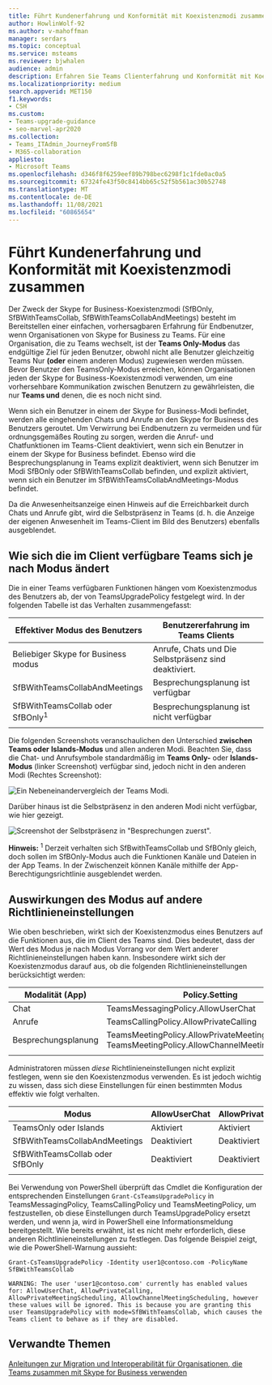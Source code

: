 ```yaml
---
title: Führt Kundenerfahrung und Konformität mit Koexistenzmodi zusammen
author: HowlinWolf-92
ms.author: v-mahoffman
manager: serdars
ms.topic: conceptual
ms.service: msteams
ms.reviewer: bjwhalen
audience: admin
description: Erfahren Sie Teams Clienterfahrung und Konformität mit Koexistenzmodi (SfBOnly, SfBWithTeamsCollab, SfBWithTeamsCollabAndMeetings).
ms.localizationpriority: medium
search.appverid: MET150
f1.keywords:
- CSH
ms.custom:
- Teams-upgrade-guidance
- seo-marvel-apr2020
ms.collection:
- Teams_ITAdmin_JourneyFromSfB
- M365-collaboration
appliesto:
- Microsoft Teams
ms.openlocfilehash: d346f8f6259eef89b798bec6298f1c1fde0ac0a5
ms.sourcegitcommit: 67324fe43f50c8414bb65c52f5b561ac30b52748
ms.translationtype: MT
ms.contentlocale: de-DE
ms.lasthandoff: 11/08/2021
ms.locfileid: "60865654"
---
```

# <a name="teams-client-experience-and-conformance-to-coexistence-modes"></a>Führt Kundenerfahrung und Konformität mit Koexistenzmodi zusammen

<a name="about-upgrade-basic"></a>

Der Zweck der Skype for Business-Koexistenzmodi (SfBOnly, SfBWithTeamsCollab, SfBWithTeamsCollabAndMeetings) besteht im Bereitstellen einer einfachen, vorhersagbaren Erfahrung für Endbenutzer, wenn Organisationen von Skype for Business zu Teams.  Für eine Organisation, die zu Teams wechselt, ist der **Teams Only-Modus** das endgültige Ziel für jeden Benutzer, obwohl nicht alle Benutzer gleichzeitig Teams Nur **(oder** einem anderen Modus) zugewiesen werden müssen.  Bevor Benutzer den TeamsOnly-Modus erreichen, können Organisationen jeden der Skype for Business-Koexistenzmodi verwenden, um eine vorhersehbare Kommunikation zwischen Benutzern zu gewährleisten, die nur **Teams und** denen, die es noch nicht sind. 

Wenn sich ein Benutzer in einem der Skype for Business-Modi befindet, werden alle eingehenden Chats und Anrufe an den Skype for Business des Benutzers geroutet. Um Verwirrung bei Endbenutzern zu vermeiden und für ordnungsgemäßes Routing zu sorgen, werden die Anruf- und Chatfunktionen im Teams-Client deaktiviert, wenn sich ein Benutzer in einem der Skype for Business befindet. Ebenso wird die Besprechungsplanung in Teams explizit deaktiviert, wenn sich Benutzer im Modi SfBOnly oder SfBWithTeamsCollab befinden, und explizit aktiviert, wenn sich ein Benutzer im SfBWithTeamsCollabAndMeetings-Modus befindet.

Da die Anwesenheitsanzeige einen Hinweis auf die Erreichbarkeit durch Chats und Anrufe gibt, wird die Selbstpräsenz in Teams (d. h. die Anzeige der eigenen Anwesenheit im Teams-Client im Bild des Benutzers) ebenfalls ausgeblendet. 

## <a name="how-the-available-functionality-in-teams-client-changes-based-on-mode"></a>Wie sich die im Client verfügbare Teams sich je nach Modus ändert

Die in einer Teams verfügbaren Funktionen hängen vom Koexistenzmodus des Benutzers ab, der von TeamsUpgradePolicy festgelegt wird. In der folgenden Tabelle ist das Verhalten zusammengefasst:

|Effektiver Modus des Benutzers|Benutzererfahrung im Teams Clients|
|---|---|
|Beliebiger Skype for Business modus|Anrufe, Chats und Die Selbstpräsenz sind deaktiviert.|
|SfBWithTeamsCollabAndMeetings|Besprechungsplanung ist verfügbar|
|SfBWithTeamsCollab oder SfBOnly<sup>1</sup>|Besprechungsplanung ist nicht verfügbar|
|||

Die folgenden Screenshots veranschaulichen den Unterschied **zwischen Teams oder** **Islands-Modus** und allen anderen Modi. Beachten Sie, dass die Chat- und Anrufsymbole standardmäßig im **Teams Only-** oder **Islands-Modus** (linker Screenshot) verfügbar sind, jedoch nicht in den anderen Modi (Rechtes Screenshot):

![Ein Nebeneinandervergleich der Teams Modi.](media/teams-mode-comparison.png)

Darüber hinaus ist die Selbstpräsenz in den anderen Modi nicht verfügbar, wie hier gezeigt.

![Screenshot der Selbstpräsenz in "Besprechungen zuerst".](media/meetings-first-no-self-presence-general.png)
 
**Hinweis:** 
 <sup>1</sup> Derzeit verhalten sich SfBwithTeamsCollab und SfBOnly gleich, doch sollen im SfBOnly-Modus auch die Funktionen Kanäle und Dateien in der App Teams. In der Zwischenzeit können Kanäle mithilfe der App-Berechtigungsrichtlinie ausgeblendet werden.


## <a name="impact-of-mode-on-other-policy-settings"></a>Auswirkungen des Modus auf andere Richtlinieneinstellungen
Wie oben beschrieben, wirkt sich der Koexistenzmodus eines Benutzers auf die Funktionen aus, die im Client des Teams sind. Dies bedeutet, dass der Wert des Modus je nach Modus Vorrang vor dem Wert anderer Richtlinieneinstellungen haben kann. Insbesondere wirkt sich der Koexistenzmodus darauf aus, ob die folgenden Richtlinieneinstellungen berücksichtigt werden:

|**Modalität (App)**|**Policy.Setting**|
|---|---|
|Chat|TeamsMessagingPolicy.AllowUserChat|
|Anrufe|TeamsCallingPolicy.AllowPrivateCalling|
|Besprechungsplanung|TeamsMeetingPolicy.AllowPrivateMeetingScheduling</br>TeamsMeetingPolicy.AllowChannelMeetingScheduling|
|||

Administratoren müssen *diese* Richtlinieneinstellungen nicht explizit festlegen, wenn sie den Koexistenzmodus verwenden. Es ist jedoch wichtig zu wissen, dass sich diese Einstellungen für einen bestimmten Modus effektiv wie folgt verhalten. 

|Modus|AllowUserChat|AllowPrivateCalling|AllowPrivateMeetingScheduling|AllowChannelMeetingScheduling|
|---|---|---|---|---|
|TeamsOnly oder Islands|Aktiviert|Aktiviert|Aktiviert|Aktiviert|
|SfBWithTeamsCollabAndMeetings|Deaktiviert|Deaktiviert|Aktiviert|Aktiviert|
|SfBWithTeamsCollab oder SfBOnly|Deaktiviert|Deaktiviert|Deaktiviert|Deaktiviert|
||||||

Bei Verwendung von PowerShell überprüft das Cmdlet die Konfiguration der entsprechenden Einstellungen `Grant-CsTeamsUpgradePolicy` in TeamsMessagingPolicy, TeamsCallingPolicy und TeamsMeetingPolicy, um festzustellen, ob diese Einstellungen durch TeamsUpgradePolicy ersetzt werden, und wenn ja, wird in PowerShell eine Informationsmeldung bereitgestellt.  Wie bereits erwähnt, ist es nicht mehr erforderlich, diese anderen Richtlinieneinstellungen zu festlegen. Das folgende Beispiel zeigt, wie die PowerShell-Warnung aussieht:

`Grant-CsTeamsUpgradePolicy -Identity user1@contoso.com -PolicyName SfBWithTeamsCollab`

`WARNING: The user 'user1@contoso.com' currently has enabled values for: AllowUserChat, AllowPrivateCalling, AllowPrivateMeetingScheduling, AllowChannelMeetingScheduling, however these values will be ignored. This is because you are granting this user TeamsUpgradePolicy with mode=SfBWithTeamsCollab, which causes the Teams client to behave as if they are disabled.`



## <a name="related-topics"></a>Verwandte Themen

[Anleitungen zur Migration und Interoperabilität für Organisationen, die Teams zusammen mit Skype for Business verwenden](./migration-interop-guidance-for-teams-with-skype.md)